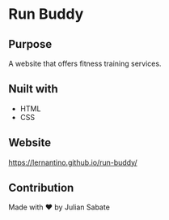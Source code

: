 # Run Buddy

## Purpose
A website that offers fitness training services.

## Nuilt with 
* HTML
* CSS

## Website
https://lernantino.github.io/run-buddy/
## Contribution
Made with ❤️ by Julian Sabate
